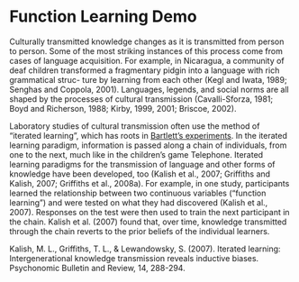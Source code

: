 # Function Learning Demo

Culturally transmitted knowledge changes as it is transmitted from person to person. Some of the most striking instances of this process come from cases of language acquisition. For example, in Nicaragua, a community of deaf children transformed a fragmentary pidgin into a language with rich grammatical struc- ture by learning from each other (Kegl and Iwata, 1989; Senghas and Coppola, 2001). Languages, legends, and social norms are all shaped by the processes of cultural transmission (Cavalli-Sforza, 1981; Boyd and Richerson, 1988; Kirby, 1999, 2001; Briscoe, 2002).

Laboratory studies of cultural transmission often use the method of “iterated learning”, which has roots in [Bartlett’s experiments](../bartlett1932). In the iterated learning paradigm, information is passed along a chain of individuals, from one to the next, much like in the children’s game Telephone. Iterated learning paradigms for the transmission of language and other forms of knowledge have been developed, too (Kalish et al., 2007; Griffiths and Kalish, 2007; Griffiths et al., 2008a). For example, in one study, participants learned the relationship between two continuous variables (“function learning”) and were tested on what they had discovered (Kalish et al., 2007). Responses on the test were then used to train the next participant in the chain. Kalish et al. (2007) found that, over time, knowledge transmitted through the chain reverts to the prior beliefs of the individual learners.

Kalish, M. L., Griffiths, T. L., & Lewandowsky, S. (2007). Iterated learning: Intergenerational knowledge transmission reveals inductive biases. Psychonomic Bulletin and Review, 14, 288-294.
